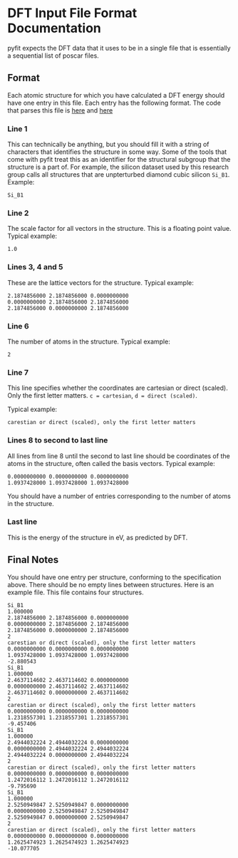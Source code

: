 # DFT Input File Format Documentation


pyfit expects the DFT data that it uses to be in a single file that is essentially a sequential list of poscar files. 

## Format

Each atomic structure for which you have calculated a DFT energy should have one entry in this file. Each entry has the following format. The code that parses this file is [here](https://github.com/derangedhk417/pyfit/blob/9fd3577d6c49e981ca98bdd888a14803c8130148/src/poscar.py#L28) and [here](https://github.com/derangedhk417/pyfit/blob/9fd3577d6c49e981ca98bdd888a14803c8130148/src/poscar.py#L118)

### Line 1
This can technically be anything, but you should fill it with a string of characters that identifies the structure in some way. Some of the tools that come with pyfit treat this as an identifier for the structural subgroup that the structure is a part of. For example, the silicon dataset used by this research group calls all structures that are unpterturbed diamond cubic silicon `Si_B1`. Example:

```
Si_B1
```

### Line 2
The scale factor for all vectors in the structure. This is a floating point value. Typical example:
```
1.0
```

### Lines 3, 4 and 5
These are the lattice vectors for the structure. Typical example:
```
2.1874856000 2.1874856000 0.0000000000 
0.0000000000 2.1874856000 2.1874856000 
2.1874856000 0.0000000000 2.1874856000 
```

### Line 6
The number of atoms in the structure. Typical example:
```
2
```

### Line 7
This line specifies whether the coordinates are cartesian or direct (scaled). Only the first letter matters. `c = cartesian`, `d = direct (scaled)`.

Typical example:
```
carestian or direct (scaled), only the first letter matters
```

### Lines 8 to second to last line
All lines from line 8 until the second to last line should be coordinates of the atoms in the structure, often called the basis vectors. Typical example: 

```
0.0000000000 0.0000000000 0.0000000000
1.0937428000 1.0937428000 1.0937428000
```
You should have a number of entries corresponding to the number of atoms in the structure.

### Last line
This is the energy of the structure in eV, as predicted by DFT.

## Final Notes
You should have one entry per structure, conforming to the specification above. There should be no empty lines between structures. Here is an example file. This file contains four structures.

```poscar
Si_B1
1.000000
2.1874856000 2.1874856000 0.0000000000 
0.0000000000 2.1874856000 2.1874856000 
2.1874856000 0.0000000000 2.1874856000 
2
carestian or direct (scaled), only the first letter matters
0.0000000000 0.0000000000 0.0000000000
1.0937428000 1.0937428000 1.0937428000
-2.880543
Si_B1
1.000000
2.4637114602 2.4637114602 0.0000000000 
0.0000000000 2.4637114602 2.4637114602 
2.4637114602 0.0000000000 2.4637114602 
2
carestian or direct (scaled), only the first letter matters
0.0000000000 0.0000000000 0.0000000000
1.2318557301 1.2318557301 1.2318557301
-9.457406
Si_B1
1.000000
2.4944032224 2.4944032224 0.0000000000 
0.0000000000 2.4944032224 2.4944032224 
2.4944032224 0.0000000000 2.4944032224 
2
carestian or direct (scaled), only the first letter matters
0.0000000000 0.0000000000 0.0000000000
1.2472016112 1.2472016112 1.2472016112
-9.795690
Si_B1
1.000000
2.5250949847 2.5250949847 0.0000000000 
0.0000000000 2.5250949847 2.5250949847 
2.5250949847 0.0000000000 2.5250949847 
2
carestian or direct (scaled), only the first letter matters
0.0000000000 0.0000000000 0.0000000000
1.2625474923 1.2625474923 1.2625474923
-10.077705
```
